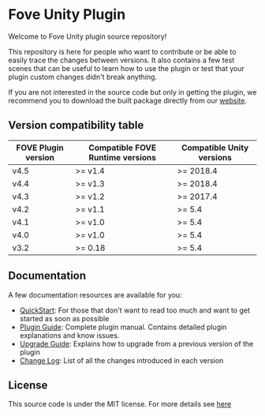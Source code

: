 # Fove Unity Plugin

Welcome to Fove Unity plugin source repository!

This repository is here for people who want to contribute or be able to easily trace the changes between versions. It also contains a few test scenes that can be useful to learn how to use the plugin or test that your plugin custom changes didn't break anything.

If you are not interested in the source code but only in getting the plugin, we recommend you to download the built package directly from our [website](https://fove-inc.com/downloads/).

## Version compatibility table

| FOVE Plugin version | Compatible FOVE Runtime versions | Compatible Unity versions | 
|------|---------|----------|
| v4.5 | >= v1.4 | >= 2018.4
| v4.4 | >= v1.3 | >= 2018.4
| v4.3 | >= v1.2 | >= 2017.4	
| v4.2 | >= v1.1 | >= 5.4	
| v4.1 | >= v1.0 | >= 5.4	
| v4.0 | >= v1.0 | >= 5.4	
| v3.2 | >= 0.18 | >= 5.4	

## Documentation

A few documentation resources are available for you:
- [QuickStart](QuickStart.md): For those that don't want to read too much and want to get started as soon as possible
- [Plugin Guide](PluginGuide.md): Complete plugin manual. Contains detailed plugin explanations and know issues.
- [Upgrade Guide](UpgradeGuide.md): Explains how to upgrade from a previous version of the plugin
- [Change Log](Changelog.md): List of all the changes introduced in each version

## License

This source code is under the MIT license. For more details see [here](LICENSE.txt)
